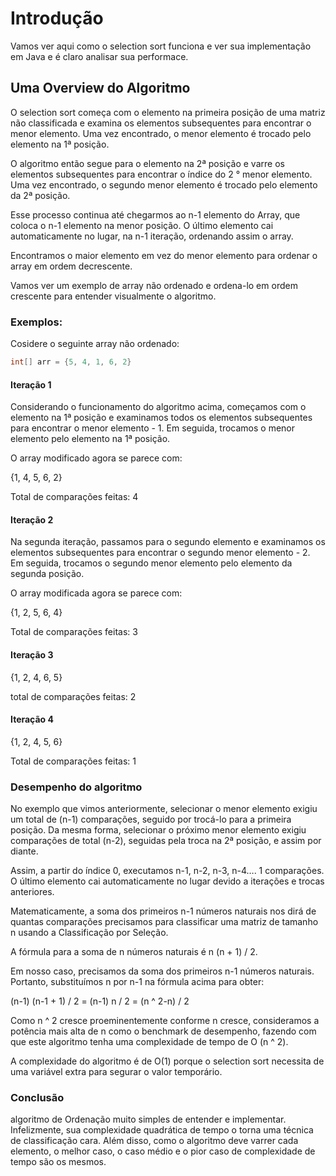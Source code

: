 # Introdução

Vamos ver aqui como o selection sort funciona e ver sua implementação em Java e é claro analisar sua performace.

## Uma Overview do Algoritmo

O selection sort começa com o elemento na primeira posição de uma matriz não classificada e examina os elementos subsequentes para encontrar o menor elemento. Uma vez encontrado, o menor elemento é trocado pelo elemento na 1ª posição.

O algoritmo então segue para o elemento na 2ª posição e varre os elementos subsequentes para encontrar o índice do 2 ° menor elemento. Uma vez encontrado, o segundo menor elemento é trocado pelo elemento da 2ª posição.

Esse processo continua até chegarmos ao n-1 elemento do Array, que coloca o n-1 elemento na menor posição. O último elemento cai automaticamente no lugar, na n-1 iteração, ordenando assim o array.

Encontramos o maior elemento em vez do menor elemento para ordenar o array em ordem decrescente.

Vamos ver um exemplo de array não ordenado e ordena-lo em ordem crescente para entender visualmente o algoritmo.

### Exemplos:

Cosidere o seguinte array não ordenado:

```java
int[] arr = {5, 4, 1, 6, 2}

```
#### Iteração 1

Considerando o funcionamento do algoritmo acima, começamos com o elemento na 1ª posição e examinamos todos os elementos subsequentes para encontrar o menor elemento - 1. Em seguida, trocamos o menor elemento pelo elemento na 1ª posição.

O array modificado agora se parece com:

{1, 4, 5, 6, 2}

Total de comparações feitas: 4

#### Iteração 2

Na segunda iteração, passamos para o segundo elemento e examinamos os elementos subsequentes para encontrar o segundo menor elemento - 2. Em seguida, trocamos o segundo menor elemento pelo elemento da segunda posição.

O array modificada agora se parece com:

{1, 2, 5, 6, 4}

Total de comparações feitas: 3

#### Iteração 3

{1, 2, 4, 6, 5}

total de comparações feitas: 2

#### Iteração 4

{1, 2, 4, 5, 6}

Total de comparações feitas: 1

### Desempenho do algoritmo

No exemplo que vimos anteriormente, selecionar o menor elemento exigiu um total de (n-1) comparações, seguido por trocá-lo para a primeira posição. Da mesma forma, selecionar o próximo menor elemento exigiu comparações de total (n-2), seguidas pela troca na 2ª posição, e assim por diante.

Assim, a partir do índice 0, executamos n-1, n-2, n-3, n-4…. 1 comparações. O último elemento cai automaticamente no lugar devido a iterações e trocas anteriores.

Matematicamente, a soma dos primeiros n-1 números naturais nos dirá de quantas comparações precisamos para classificar uma matriz de tamanho n usando a Classificação por Seleção.

A fórmula para a soma de n números naturais é n (n + 1) / 2.

Em nosso caso, precisamos da soma dos primeiros n-1 números naturais. Portanto, substituímos n por n-1 na fórmula acima para obter:

(n-1) (n-1 + 1) / 2 = (n-1) n / 2 = (n ^ 2-n) / 2

Como n ^ 2 cresce proeminentemente conforme n cresce, consideramos a potência mais alta de n como o benchmark de desempenho, fazendo com que este algoritmo tenha uma complexidade de tempo de O (n ^ 2).

A complexidade do algoritmo é de O(1) porque o selection sort necessita de uma variável extra para segurar o valor temporário.

### Conclusão

algoritmo de Ordenação muito simples de entender e implementar. Infelizmente, sua complexidade quadrática de tempo o torna uma técnica de classificação cara. Além disso, como o algoritmo deve varrer cada elemento, o melhor caso, o caso médio e o pior caso de complexidade de tempo são os mesmos.
